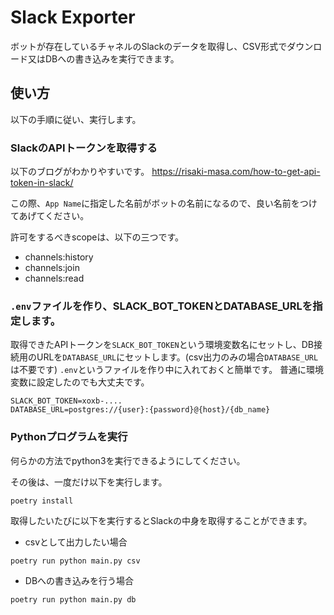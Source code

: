 # Slack Exporter

ボットが存在しているチャネルのSlackのデータを取得し、CSV形式でダウンロード又はDBへの書き込みを実行できます。

## 使い方

以下の手順に従い、実行します。

### SlackのAPIトークンを取得する

以下のブログがわかりやすいです。
<https://risaki-masa.com/how-to-get-api-token-in-slack/>

この際、`App Name`に指定した名前がボットの名前になるので、良い名前をつけてあげてください。

許可をするべきscopeは、以下の三つです。

- channels:history
- channels:join
- channels:read

### `.env`ファイルを作り、SLACK_BOT_TOKENとDATABASE_URLを指定します。

取得できたAPIトークンを`SLACK_BOT_TOKEN`という環境変数名にセットし、DB接続用のURLを`DATABASE_URL`にセットします。(csv出力のみの場合`DATABASE_URL`は不要です)
`.env`というファイルを作り中に入れておくと簡単です。
普通に環境変数に設定したのでも大丈夫です。

```shell
SLACK_BOT_TOKEN=xoxb-....
DATABASE_URL=postgres://{user}:{password}@{host}/{db_name}
```

### Pythonプログラムを実行

何らかの方法でpython3を実行できるようにしてください。

その後は、一度だけ以下を実行します。

```shell
poetry install
```

取得したいたびに以下を実行するとSlackの中身を取得することができます。

- csvとして出力したい場合

```shell
poetry run python main.py csv
```

- DBへの書き込みを行う場合

```shell
poetry run python main.py db
```

